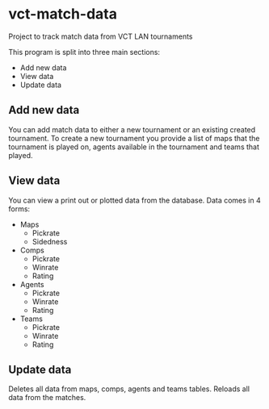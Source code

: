 # vct-match-data
Project to track match data from VCT LAN tournaments

This program is split into three main sections:
 * Add new data
 * View data
 * Update data

## Add new data
You can add match data to either a new tournament or an existing created tournament.
To create a new tournament you provide a list of maps that the tournament is played on, agents available in the tournament and teams that played.

## View data
You can view a print out or plotted data from the database.
Data comes in 4 forms:
 * Maps
   * Pickrate
   * Sidedness
 * Comps
   * Pickrate
   * Winrate
   * Rating
 * Agents
   * Pickrate
   * Winrate
   * Rating
 * Teams
   * Pickrate
   * Winrate
   * Rating

## Update data
Deletes all data from maps, comps, agents and teams tables.
Reloads all data from the matches.